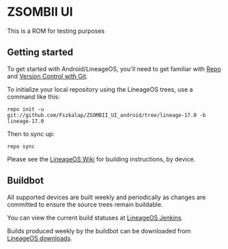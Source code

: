 ZSOMBII UI
===========

This is a ROM for testing purposes

Getting started
---------------

To get started with Android/LineageOS, you'll need to get
familiar with [Repo](https://source.android.com/source/using-repo.html) and [Version Control with Git](https://source.android.com/source/version-control.html).

To initialize your local repository using the LineageOS trees, use a command like this:
```
repo init -u git://github.com/Fszkalap/ZSOMBII_UI_android/tree/lineage-17.0 -b lineage-17.0
```
Then to sync up:
```
repo sync
```
Please see the [LineageOS Wiki](https://wiki.lineageos.org/) for building instructions, by device.



Buildbot
--------

All supported devices are built weekly and periodically as changes are committed to ensure the source trees remain buildable.

You can view the current build statuses at [LineageOS Jenkins](https://jenkins.lineageos.org/).

Builds produced weekly by the buildbot can be downloaded from [LineageOS downloads](https://download.lineageos.org/).
